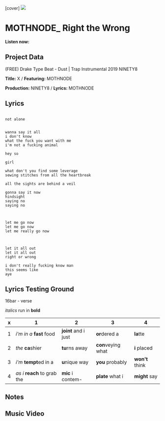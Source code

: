 [cover] ![](57175019_319474918741616_8502199518755923887_n.jpg)

# MOTHNODE_ Right the Wrong

**Listen now:** 

## Project Data

(FREE) Drake Type Beat - Dust | Trap Instrumental 2019
NINETY8

**Title:** X / **Featuring:** MOTHNODE

**Production:** NINETY8 / **Lyrics:** MOTHNODE

## Lyrics

```

not alone


wanna say it all
i don't know
what the fuck you want with me
i'm not a fucking animal

hey so

girl

what don't you find some leverage
sewing stitches from all the heartbreak

all the sights are behind a veil

gonna say it now
hindsight
saying no
saying no



let me go now
let me go now
let me really go now



let it all out
let it all out
right or wrong

i don't really fucking know man
this seems like 
aye

```

## Lyrics Testing Ground

16bar - verse

*italics* run in
**bold**

| x | 1 | 2 | 3 | 4 |
|---|---|---|---|---|
| 1 | *i'm in a* **fast** food | **joint** and i just  | **or**dered a  | **la**tte  |
| 2 | *the* **ca**shier | **tu**rns away  |  **con**veying what |  **i** placed |
| 3 | *i'm* **tempt**ed in a | **u**nique way  |  **you** probably |  **won't** think |
| 4 | *as i* **reach** to grab the |  **mic** i contem-  | **plate** what i | **might** say |

## Notes

## Music Video
